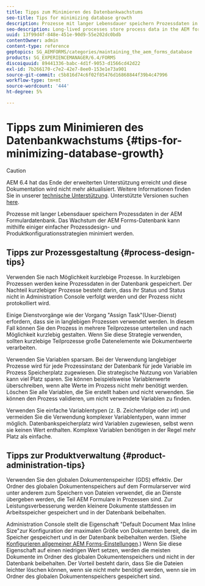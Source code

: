 ```yaml
---
title: Tipps zum Minimieren des Datenbankwachstums
seo-title: Tips for minimizing database growth
description: Prozesse mit langer Lebensdauer speichern Prozessdaten in der AEM Formulardatenbank. Das Wachstum der AEM Forms-Datenbank kann mithilfe einiger einfacher Prozessdesign- und Produktkonfigurationsstrategien minimiert werden.
seo-description: Long-lived processes store process data in the AEM forms database. The growth of the AEM forms database can be minimized using a few easy process design and product configuration strategies.
uuid: 13f99d4f-848e-451e-90d9-55e202dc0bdb
contentOwner: admin
content-type: reference
geptopics: SG_AEMFORMS/categories/maintaining_the_aem_forms_database
products: SG_EXPERIENCEMANAGER/6.4/FORMS
discoiquuid: 89441336-babc-4d1f-9053-d1566cd42d22
exl-id: 7b266170-c7e2-42e7-8ee0-153e1e73a901
source-git-commit: c5b816d74c6f02f85476d16868844f39b4c47996
workflow-type: tm+mt
source-wordcount: '444'
ht-degree: 5%

---
```


# Tipps zum Minimieren des Datenbankwachstums {#tips-for-minimizing-database-growth}

>[!CAUTION]
>
>AEM 6.4 hat das Ende der erweiterten Unterstützung erreicht und diese Dokumentation wird nicht mehr aktualisiert. Weitere Informationen finden Sie in unserer [technische Unterstützung](https://helpx.adobe.com/de/support/programs/eol-matrix.html). Unterstützte Versionen suchen [here](https://experienceleague.adobe.com/docs/?lang=de).

Prozesse mit langer Lebensdauer speichern Prozessdaten in der AEM Formulardatenbank. Das Wachstum der AEM Forms-Datenbank kann mithilfe einiger einfacher Prozessdesign- und Produktkonfigurationsstrategien minimiert werden.

## Tipps zur Prozessgestaltung {#process-design-tips}

Verwenden Sie nach Möglichkeit kurzlebige Prozesse. In kurzlebigen Prozessen werden keine Prozessdaten in der Datenbank gespeichert. Der Nachteil kurzlebiger Prozesse besteht darin, dass ihr Status und Status nicht in Administration Console verfolgt werden und der Prozess nicht protokolliert wird.

Einige Dienstvorgänge wie der Vorgang &quot;Assign Task&quot;(User-Dienst) erfordern, dass sie in langlebigen Prozessen verwendet werden. In diesem Fall können Sie den Prozess in mehrere Teilprozesse unterteilen und nach Möglichkeit kurzlebig gestalten. Wenn Sie diese Strategie verwenden, sollten kurzlebige Teilprozesse große Datenelemente wie Dokumentwerte verarbeiten.

Verwenden Sie Variablen sparsam. Bei der Verwendung langlebiger Prozesse wird für jede Prozessinstanz der Datenbank für jede Variable im Prozess Speicherplatz zugewiesen. Die strategische Nutzung von Variablen kann viel Platz sparen. Sie können beispielsweise Variablenwerte überschreiben, wenn alte Werte im Prozess nicht mehr benötigt werden. Löschen Sie alle Variablen, die Sie erstellt haben und nicht verwenden. Sie können den Prozess validieren, um nicht verwendete Variablen zu finden.

Verwenden Sie einfache Variablentypen (z. B. Zeichenfolge oder int) und vermeiden Sie die Verwendung komplexer Variablentypen, wann immer möglich. Datenbankspeicherplatz wird Variablen zugewiesen, selbst wenn sie keinen Wert enthalten. Komplexe Variablen benötigen in der Regel mehr Platz als einfache.

## Tipps zur Produktverwaltung {#product-administration-tips}

Verwenden Sie den globalen Dokumentenspeicher (GDS) effektiv. Der Ordner des globalen Dokumentenspeichers auf dem Formularserver wird unter anderem zum Speichern von Dateien verwendet, die an Dienste übergeben werden, die Teil AEM Formulare in Prozessen sind. Zur Leistungsverbesserung werden kleinere Dokumente stattdessen im Arbeitsspeicher gespeichert und in der Datenbank beibehalten.

Administration Console stellt die Eigenschaft &quot;Default Document Max Inline Size&quot;zur Konfiguration der maximalen Größe von Dokumenten bereit, die im Speicher gespeichert und in der Datenbank beibehalten werden. (Siehe [Konfigurieren allgemeiner AEM Forms-Einstellungen](/help/forms/using/admin-help/configure-general-aem-forms-settings.md#configure-general-aem-forms-settings).) Wenn Sie diese Eigenschaft auf einen niedrigen Wert setzen, werden die meisten Dokumente im Ordner des globalen Dokumentenspeichers und nicht in der Datenbank beibehalten. Der Vorteil besteht darin, dass Sie die Dateien leichter löschen können, wenn sie nicht mehr benötigt werden, wenn sie im Ordner des globalen Dokumentenspeichers gespeichert sind.

